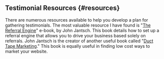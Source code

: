 Testimonial Resources {#resources}
----------------------------------

There are numerous resources available to help you develop a plan for gathering testimonials. The most valuable resource I have found is "[The Referral Engine](http://amzn.to/xCTV4o)" e-book, by John Jantsch. This book details how to set up a referral engine that allows you to drive your business based solely on referrals. John Jantsch is the creator of another useful book called "[Duct Tape Marketing](http://amzn.to/w6yZz4)." This book is equally useful in finding low cost ways to market your website.

